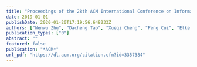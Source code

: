 ```yaml
---
title: "Proceedings of the 28th ACM International Conference on Information and Knowledge Management, CIKM 2019, Beijing, China, November 3-7, 2019"
date: 2019-01-01
publishDate: 2020-01-20T17:19:56.648233Z
authors: ["Wenwu Zhu", "Dacheng Tao", "Xueqi Cheng", "Peng Cui", "Elke A. Rundensteiner", "David Carmel", "Qi He", "Jeffrey Xu Yu"]
publication_types: ["0"]
abstract: ""
featured: false
publication: "*ACM*"
url_pdf: "https://dl.acm.org/citation.cfm?id=3357384"
---
```


